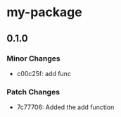# my-package

## 0.1.0

### Minor Changes

- c00c25f: add func

### Patch Changes

- 7c77706: Added the add function
